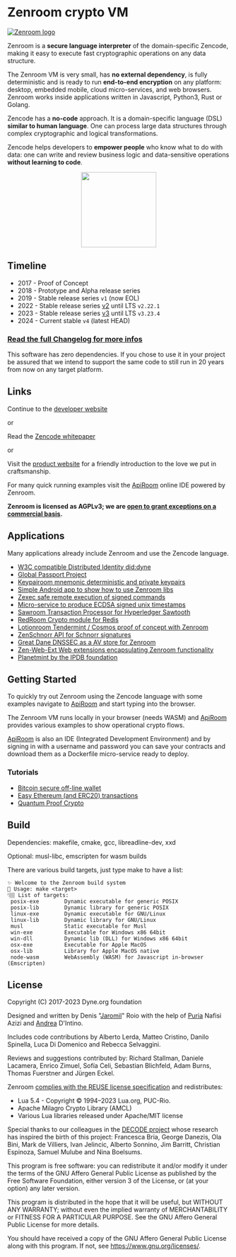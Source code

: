 <!--
SPDX-FileCopyrightText: 2017-2022 Dyne.org foundation

SPDX-License-Identifier: AGPL-3.0-or-later
-->

# Zenroom crypto VM

[![Zenroom logo](docs/_media/images/zenroom_logotype.png)](https://zenroom.org)

Zenroom is a **secure language interpreter** of the domain-specific Zencode, making it easy to execute fast cryptographic operations on any data structure.

The Zenroom VM is very small, has **no external dependency**, is fully deterministic and is ready to run **end-to-end encryption** on any platform: desktop, embedded mobile, cloud micro-services, and web browsers. Zenroom works inside applications written in Javascript, Python3, Rust or Golang.

Zencode has a **no-code** approach. It is a domain-specific language (DSL) **similar to human language**. One can process large data structures through complex cryptographic and logical transformations.

Zencode helps developers to **empower people** who know what to do with data: one can write and review business logic and data-sensitive operations **without learning to code**.

<p align="center">
  <a href="https://dyne.org">
    <img src="https://files.dyne.org/software_by_dyne.png" width="170">
  </a>
</p>

## Timeline

- 2017 - Proof of Concept
- 2018 - Prototype and Alpha release series
- 2019 - Stable release series `v1` (now EOL)
- 2022 - Stable release series [v2](https://github.com/dyne/Zenroom/tree/v2) until LTS `v2.22.1`
- 2023 - Stable release series [v3](https://github.com/dyne/Zenroom/tree/v3) until LTS `v3.23.4`
- 2024 - Current stable `v4` (latest HEAD)

### [Read the full Changelog for more infos](https://github.com/dyne/Zenroom/blob/master/ChangeLog.md)

This software has zero dependencies. If you chose to use it in your
project be assured that we intend to support the same code to still
run in 20 years from now on any target platform.

## Links

Continue to the [developer website](https://dev.zenroom.org/)

or

Read the [Zencode whitepaper](https://files.dyne.org/zenroom/Zenroom_Whitepaper.pdf)

or

Visit the [product website](http://zenroom.org/) for a friendly
introduction to the love we put in craftsmanship.

For many quick running examples visit the
[ApiRoom](https://apiroom.net) online IDE powered by Zenroom.


**Zenroom is licensed as AGPLv3; we are [open to grant exceptions on a commercial basis](https://forkbomb.solutions).**

## Applications

Many applications already include Zenroom and use the Zencode language.

- [W3C compatible Distributed Identity did:dyne](https://did.dyne.org)
- [Global Passport Project](https://globalpassportproject.org)
- [Keypairoom mnemonic deterministic and private keypairs](https://github.com/LedgerProject/keypairoom)
- [Simple Android app to show how to use Zenroom libs](https://github.com/dyne/Zenroom-Android-app)
- [Zexec safe remote execution of signed commands](https://github.com/dyne/zexec)
- [Micro-service to produce ECDSA signed unix timestamps](https://github.com/dyne/zenstamp)
- [Sawroom Transaction Processor for Hyperledger Sawtooth](https://github.com/dyne/sawroom)
- [RedRoom Crypto module for Redis](https://github.com/dyne/redroom)
- [Lotionroom Tendermint / Cosmos proof of concept with Zenroom](https://github.com/dyne/lotionroom)
- [ZenSchnorr API for Schnorr signatures](https://github.com/wires/zenschnorr)
- [Great Dane DNSSEC as a AV store for Zenroom](https://github.com/dyne/great-dane)
- [Zen-Web-Ext Web extensions encapsulating Zenroom functionality](https://github.com/LedgerProject/zen-web-ext)
- [Planetmint by the IPDB foundation](https://ipdb.io)

## Getting Started

To quickly try out Zenroom using the Zencode language with some
examples navigate to [ApiRoom](https://apiroom.net) and start typing
into the browser.

The Zenroom VM runs locally in your browser (needs WASM) and
[ApiRoom](https://apiroom.net) provides various examples to show
operational crypto flows.

[ApiRoom](https://apiroom.net) is also an IDE (Integrated Development
Environment) and by signing in with a username and password you can
save your contracts and download them as a Dockerfile micro-service
ready to deploy.

### Tutorials

- [Bitcoin secure off-line wallet](https://medium.com/think-do-tank/bitcoin-secure-off-line-wallet-be50a57a8474)
- [Easy Ethereum (and ERC20) transactions](https://medium.com/think-do-tank/easy-ethereum-transactions-with-zenroom-ac911a0bfdc0)
- [Quantum Proof Crypto](https://medium.com/think-do-tank/quantum-proof-cryptography-e23b165b3bbd)

## Build

Dependencies: makefile, cmake, gcc, libreadline-dev, xxd

Optional: musl-libc, emscripten for wasm builds

There are various build targets, just type make to have a list:

```
✨ Welcome to the Zenroom build system
🛟 Usage: make <target>
👇🏽 List of targets:
 posix-exe        Dynamic executable for generic POSIX
 posix-lib        Dynamic library for generic POSIX
 linux-exe        Dynamic executable for GNU/Linux
 linux-lib        Dynamic library for GNU/Linux
 musl             Static executable for Musl
 win-exe          Executable for Windows x86 64bit
 win-dll          Dynamic lib (DLL) for Windows x86 64bit
 osx-exe          Executable for Apple MacOS
 osx-lib          Library for Apple MacOS native
 node-wasm        WebAssembly (WASM) for Javascript in-browser (Emscripten)
```

## License

Copyright (C) 2017-2023 Dyne.org foundation

Designed and written by Denis "[Jaromil](https://jaromil.dyne.org)"
Roio with the help of [Puria](https://github.com/puria) Nafisi Azizi
and [Andrea](https://www.linkedin.com/in/andrea-d-intino/) D'Intino.

Includes code contributions by Alberto Lerda, Matteo Cristino, Danilo
Spinella, Luca Di Domenico and Rebecca Selvaggini.

Reviews and suggestions contributed by: Richard Stallman, Daniele
Lacamera, Enrico Zimuel, Sofía Celi, Sebastian Blichfeld, Adam Burns,
Thomas Fuerstner and Jürgen Eckel.

Zenroom [complies with the REUSE license specification](https://github.com/dyne/Zenroom/actions/workflows/reuse.yml) and redistributes:
- Lua 5.4 - Copyright © 1994–2023 Lua.org, PUC-Rio.
- Apache Milagro Crypto Library (AMCL)
- Various Lua libraries released under Apache/MIT license

Special thanks to our colleagues in the [DECODE
project](https://decodeproject.eu) whose research has inspired the
birth of this project: Francesca Bria, George Danezis, Ola Bini, Mark
de Villiers, Ivan Jelincic, Alberto Sonnino, Jim Barritt, Christian
Espinoza, Samuel Mulube and Nina Boelsums.

This program is free software: you can redistribute it and/or modify
it under the terms of the GNU Affero General Public License as
published by the Free Software Foundation, either version 3 of the
License, or (at your option) any later version.

This program is distributed in the hope that it will be useful, but
WITHOUT ANY WARRANTY; without even the implied warranty of
MERCHANTABILITY or FITNESS FOR A PARTICULAR PURPOSE.  See the GNU
Affero General Public License for more details.

You should have received a copy of the GNU Affero General Public
License along with this program.  If not, see
<https://www.gnu.org/licenses/>.
